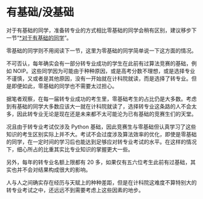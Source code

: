 # 有基础/没基础

对于有基础的同学，准备转专业的方式相比零基础的同学会稍有区别，建议移步下一节“[\*对于有基础的同学](../※对于有基础的同学/README.md)”。

零基础的同学则不用阅读下一节，这里为零基础的同学简单说一下这方面的情况。

不可否认，每年确实会有一部分转专业成功的学生在此前有过算法竞赛的基础，例如 NOIP。这些同学因为可能由于种种原因，或是高考分数不理想，或是选择专业不谨慎，又或者是其他原因，没有一开始就在计科院就读，而是选择了转专业。但是即便如此，零基础的同学也不需要太过担心。

据笔者观察，在每一届转专业成功的考生里，零基础考生的占比仍是大多数。考虑到有基础的同学大多数应该大一就在计科院就读了，选择转专业这条路的人不会太多，因此转专业无论是现在还是未来都不太可能沦为已有基础的竞赛生们的天堂。

况且由于转专业考试仅涉及 Python 基础，因此竞赛生与零基础但认真学习了这些知识的考生区别实际上并不大。考试不会过度涉及算法效率的优化，即使是零基础的同学，在一定时间的学习后也能达到足够应对转专业考试的水平。在这样的情况下，细心所占的比重其实比专业知识的掌握更大一些。

另外，每年的转专业名额上限都有 20 多，如果仅有五六位考生此前有过基础，其实也并不会对结果构成很大的影响。

人与人之间确实存在经历与天赋上的种种差距，但是在计科院这难度不算特别大的转专业考试之中，还远远不到需要考虑上这些因素的地步。
